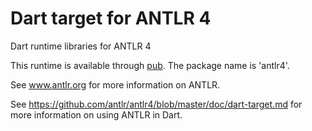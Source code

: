 # Dart target for ANTLR 4

Dart runtime libraries for ANTLR 4

This runtime is available through [pub](https://pub.dev). The package name is 'antlr4'.

See www.antlr.org for more information on ANTLR.

See https://github.com/antlr/antlr4/blob/master/doc/dart-target.md for more information on using ANTLR in Dart.


